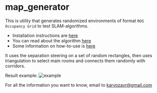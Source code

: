 # map_generator
This is utility that generates randomized environments of format `ROS Occupancy Grid` to test SLAM-algorithms.

* Installation instructions are [here](https://github.com/karvozavr/ROS_map_generator/wiki/Installation)
* You can read about the algorithm [here](https://github.com/karvozavr/ROS_map_generator/wiki/About)
* Some information on how-to-use is [here](https://github.com/karvozavr/ROS_map_generator/wiki/How-to-use)

It uses the separation steering on a set of random rectangles, then uses triangulation to select main rooms and connects them randomly with corridors.

Result example:
![example](https://pp.userapi.com/c637626/v637626239/4cb9e/z8uqoI0wbeU.jpg)

For all the information you want to know, email to <karvozavr@gmail.com> 
